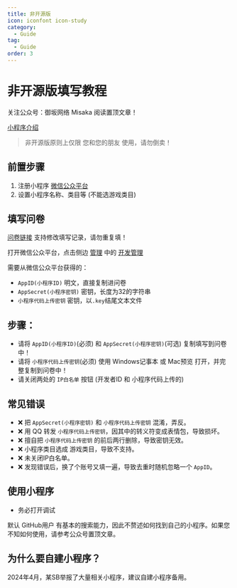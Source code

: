 ```yaml
---
title: 非开源版
icon: iconfont icon-study
category:
  - Guide
tag:
  - Guide
order: 3
---
```


# 非开源版填写教程

关注公众号：御坂网络 Misaka
阅读置顶文章！

[小程序介绍](https://mp.weixin.qq.com/s/rqZBEW3FnvByZCh-M__Ciw) 

> 非开源版原则上仅限 您和您的朋友 使用，请勿倒卖！

## 前置步骤

1. 注册小程序 [微信公众平台](https://mp.weixin.qq.com)
2. 设置小程序名称、类目等 (不能选游戏类目)

## 填写问卷

[问卷链接](https://misaka-network.feishu.cn/share/base/form/shrcnXqq4R4neOKTGy3SKMtfUta) 支持修改填写记录，请勿重复填！

打开微信公众平台，点击侧边 [管理](#) 中的 [开发管理](#)

需要从微信公众平台获得的：

+ `AppID(小程序ID)` 明文，直接复制进问卷
+ `AppSecret(小程序密钥)` 密钥，长度为32的字符串
+ `小程序代码上传密钥` 密钥，以`.key`结尾文本文件

## 步骤：

- 请将 `AppID(小程序ID)`(必须) 和 `AppSecret(小程序密钥)`(可选) 复制填写到问卷中！
- 请将 `小程序代码上传密钥`(必须) 使用 Windows记事本 或 Mac预览 打开，并完整复制到问卷中！
- 请关闭两处的 `IP白名单` 按钮 (开发者ID 和 小程序代码上传的)

## 常见错误

+ ❌ 把 `AppSecret(小程序密钥)` 和 `小程序代码上传密钥` 混淆，弄反。
+ ❌ 用 QQ 转发 `小程序代码上传密钥`，因其中的转义符变成表情包，导致损坏。
+ ❌ 擅自把 `小程序代码上传密钥` 的前后两行删除，导致密钥无效。
+ ❌ 小程序类目选成 游戏类目，导致不支持。
+ ❌ 未关闭IP白名单。
+ ❌ 发现错误后，换了个账号又填一遍，导致去重时随机忽略一个 `AppID`。 

## 使用小程序

+ 务必打开调试

默认 GitHub用户 有基本的搜索能力，因此不赘述如何找到自己的小程序。如果您不知如何使用，请参考公众号置顶文章。

## 为什么要自建小程序？

2024年4月，某SB举报了大量相关小程序，建议自建小程序备用。